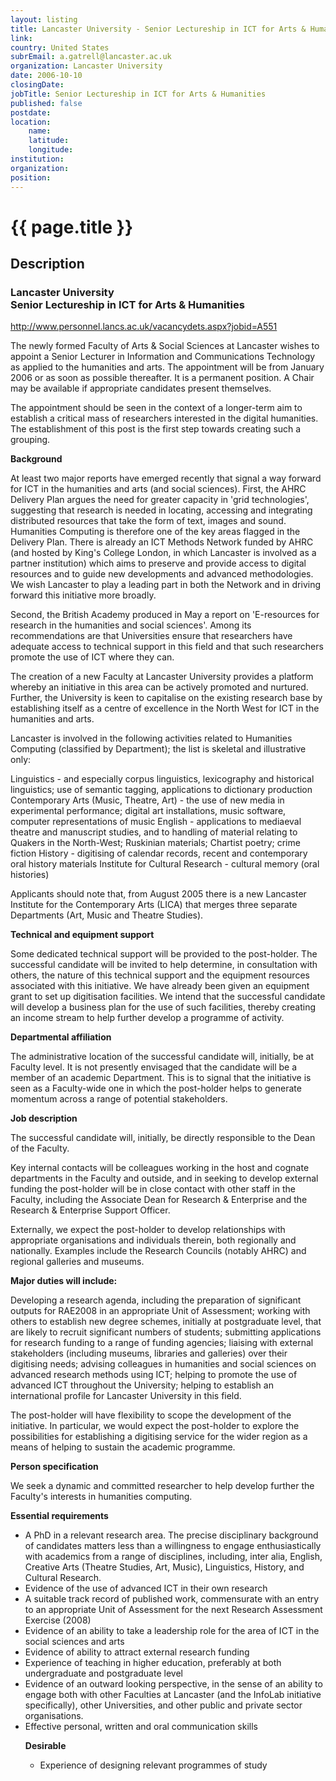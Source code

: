 ```yaml
---
layout: listing
title: Lancaster University - Senior Lectureship in ICT for Arts & Humanities
link:
country: United States
subrEmail: a.gatrell@lancaster.ac.uk
organization: Lancaster University 
date: 2006-10-10
closingDate: 
jobTitle: Senior Lectureship in ICT for Arts & Humanities
published: false
postdate:
location:
	name: 
	latitude: 
	longitude: 
institution: 
organization: 
position: 
--- 
```



# {{ page.title }}

## Description








<h3>Lancaster University<br>
Senior Lectureship in ICT for Arts & Humanities</h3>

<p><a href="http://www.personnel.lancs.ac.uk/vacancydets.aspx?jobid=A551">http://www.personnel.lancs.ac.uk/vacancydets.aspx?jobid=A551</a></p>


<p>The newly formed Faculty of Arts & Social Sciences at Lancaster wishes to appoint a Senior Lecturer in Information and Communications Technology as applied to the humanities and arts. The appointment will be from January 2006 or as soon as possible thereafter. It is a permanent position. A Chair may be available if appropriate candidates present themselves.</p>

<p>The appointment should be seen in the context of a longer-term aim to establish a critical mass of researchers interested in the digital humanities. The establishment of this post is the first step towards creating such a grouping.</p>

<p><strong>Background</strong></p>

<p>At least two major reports have emerged recently that signal a way forward for ICT in the humanities and arts (and social sciences). First, the AHRC Delivery Plan argues the need for greater capacity in 'grid technologies', suggesting that research is needed in locating, accessing and integrating distributed resources that take the form of text, images and sound. Humanities Computing is therefore one of the key areas flagged in the Delivery Plan. There is already an ICT Methods Network funded by AHRC (and hosted by King's College London, in which Lancaster is involved as a partner institution) which aims to preserve and provide access to digital resources and to guide new developments and advanced methodologies. We wish Lancaster to play a leading part in both the Network and in driving forward this initiative more broadly.</p>

<p>Second, the British Academy produced in May a report on 'E-resources for research in the humanities and social sciences'. Among its recommendations are that Universities ensure that researchers have adequate access to technical support in this field and that such researchers promote the use of ICT where they can.</p> 

<p>The creation of a new Faculty at Lancaster University provides a platform whereby an initiative in this area can be actively promoted and nurtured. Further, the University is keen to capitalise on the existing research base by establishing itself as a centre of excellence in the North West for ICT in the humanities and arts.</p>

<p>Lancaster is involved in the following activities related to Humanities Computing (classified by Department); the list is skeletal and illustrative only:</p>

<p>Linguistics - and especially corpus linguistics, lexicography and historical linguistics; use of semantic tagging, applications to dictionary production Contemporary Arts (Music, Theatre, Art) - the use of new media in experimental performance; digital art installations, music software, computer representations of music English - applications to mediaeval theatre and manuscript studies, and to handling of material relating to Quakers in the North-West; Ruskinian materials; Chartist poetry; crime fiction History - digitising of calendar records, recent and contemporary oral history materials Institute for Cultural Research - cultural memory (oral histories)</p>

<p>Applicants should note that, from August 2005 there is a new Lancaster Institute for the Contemporary Arts (LICA) that merges three separate Departments (Art, Music and Theatre Studies).</p>

<p><strong>Technical and equipment support</strong></p>

<p>Some dedicated technical support will be provided to the post-holder.  The successful candidate will be invited to help determine, in consultation with others, the nature of this technical support and the equipment resources associated with this initiative. We have already been given an equipment grant to set up digitisation facilities. We intend that the successful candidate will develop a business plan for the use of such facilities, thereby creating an income stream to help further develop a programme of activity.</p>

<p><strong>Departmental affiliation</strong></p>

<p>The administrative location of the successful candidate will, initially, be at Faculty level. It is not presently envisaged that the candidate will be a member of an academic Department. This is to signal that the initiative is seen as a Faculty-wide one in which the post-holder helps to generate momentum across a range of potential stakeholders.</p>

<p><strong>Job description</strong></p>

<p>The successful candidate will, initially, be directly responsible to the Dean of the Faculty.</p>

<p>Key internal contacts will be colleagues working in the host and cognate departments in the Faculty and outside, and in seeking to develop external funding the post-holder will be in close contact with other staff in the Faculty, including the Associate Dean for Research & Enterprise and the Research & Enterprise Support Officer.</p>

<p>Externally, we expect the post-holder to develop relationships with appropriate organisations and individuals therein, both regionally and nationally. Examples include the Research Councils (notably AHRC) and regional galleries and museums.</p>

<p><strong>Major duties will include:</strong></p>

<p>Developing a research agenda, including the preparation of significant outputs for RAE2008 in an appropriate Unit of Assessment; working with others to establish new degree schemes, initially at postgraduate level, that are likely to recruit significant numbers of students; submitting applications for research funding to a range of funding agencies; liaising with external stakeholders (including museums, libraries and galleries) over their digitising needs; advising colleagues in humanities and social sciences on advanced research methods using ICT; helping to promote the use of advanced ICT throughout the University; helping to establish an international profile for Lancaster University in this field.</p>

<p>The post-holder will have flexibility to scope the development of the initiative. In particular, we would expect the post-holder to explore the possibilities for establishing a digitising service for the wider region as a means of helping to sustain the academic programme.</p>

<p><strong>Person specification</strong></p>

<p>We seek a dynamic and committed researcher to help develop further the Faculty's interests in humanities computing.</p>

<p><strong>Essential requirements</strong></p>

<ul>
<li>A PhD in a relevant research area.  The precise disciplinary background of candidates matters less than a willingness to engage enthusiastically with academics from a range of disciplines, including, inter alia, English, Creative Arts (Theatre Studies, Art, Music), Linguistics, History, and Cultural Research.</li>

<li>Evidence of the use of advanced ICT in their own research</li>

<li>A suitable track record of published work, commensurate with an entry to an appropriate Unit of Assessment for the next Research Assessment Exercise (2008)</li>

<li>Evidence of an ability to take a leadership role for the area of ICT in the social sciences and arts</li>

<li>Evidence of ability to attract external research funding</li>

<li>Experience of teaching in higher education, preferably at both undergraduate and postgraduate level</li>

<li>Evidence of an outward looking perspective, in the sense of an ability to engage both with other Faculties at Lancaster (and the InfoLab initiative specifically), other Universities, and other public and private sector organisations.</li>

<li>Effective personal, written and oral communication skills</li>

<p><strong>Desirable</strong></p>

<ul>
<li>Experience of designing relevant programmes of study</li>
</ul>


